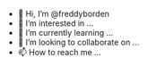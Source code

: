 - 👋 Hi, I’m @freddyborden
- 👀 I’m interested in ...
- 🌱 I’m currently learning ...
- 💞️ I’m looking to collaborate on ...
- 📫 How to reach me ...

<!---
freddyborden/freddyborden is a ✨ special ✨ repository because its `README.md` (this file) appears on your GitHub profile.
You can click the Preview link to take a look at your changes.
--->
